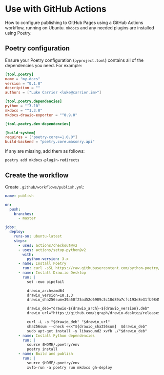 # Use with GitHub Actions

How to configure publishing to GitHub Pages using a GitHub Actions workflow, running on Ubuntu. `mkdocs` and any needed plugins are installed using Poetry.

## Poetry configuration

Ensure your Poetry configuration (`pyproject.toml`) contains all of the dependencies you need. For example:

```toml
[tool.poetry]
name = "my-docs"
version = "0.1.0"
description = ""
authors = ["Luke Carrier <luke@carrier.im>"]

[tool.poetry.dependencies]
python = "^3.10"
mkdocs = "^1.3.0"
mkdocs-drawio-exporter = "^0.9.0"

[tool.poetry.dev-dependencies]

[build-system]
requires = ["poetry-core>=1.0.0"]
build-backend = "poetry.core.masonry.api"
```

If any are missing, add them as follows:

```console
poetry add mkdocs-plugin-redirects
```

## Create the workflow

Create `.github/workflows/publish.yml`:

```yaml
name: publish

on:
  push:
    branches:
      - master

jobs:
  deploy:
    runs-on: ubuntu-latest
    steps:
      - uses: actions/checkout@v2
      - uses: actions/setup-python@v2
        with:
          python-version: 3.x
      - name: Install Poetry
        run: curl -sSL https://raw.githubusercontent.com/python-poetry/poetry/master/get-poetry.py | python -
      - name: Install Draw.io Desktop
        run: |
          set -euo pipefail

          drawio_arch=amd64
          drawio_version=18.1.3
          drawio_sha256sum=39a50f25ad52d6909c5c18d89a7cfc193e8e31fb98458a390c0a0709d22e9e10

          drawio_deb="drawio-${drawio_arch}-${drawio_version}.deb"
          drawio_url="https://github.com/jgraph/drawio-desktop/releases/download/v${drawio_version}/${drawio_deb}"

          curl -L -o "$drawio_deb" "$drawio_url"
          sha256sum --check <<<"${drawio_sha256sum}  $drawio_deb"
          sudo apt-get install -y libasound2 xvfb ./"$drawio_deb"
      - name: Install Python dependencies
        run: |
          source $HOME/.poetry/env
          poetry install
      - name: Build and publish
        run: |
          source $HOME/.poetry/env
          xvfb-run -a poetry run mkdocs gh-deploy
```
